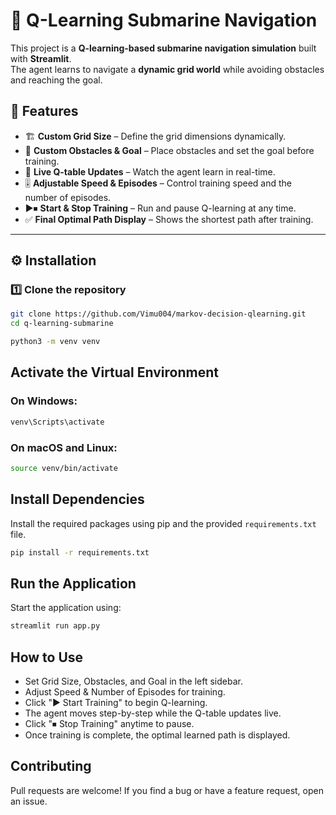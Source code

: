 # 🚢 Q-Learning Submarine Navigation

This project is a **Q-learning-based submarine navigation simulation** built with **Streamlit**.  
The agent learns to navigate a **dynamic grid world** while avoiding obstacles and reaching the goal.

## 📌 Features
- 🏗 **Custom Grid Size** – Define the grid dimensions dynamically.
- 🚧 **Custom Obstacles & Goal** – Place obstacles and set the goal before training.
- 🔄 **Live Q-table Updates** – Watch the agent learn in real-time.
- 🎚 **Adjustable Speed & Episodes** – Control training speed and the number of episodes.
- ▶⏹ **Start & Stop Training** – Run and pause Q-learning at any time.
- ✅ **Final Optimal Path Display** – Shows the shortest path after training.

---

## ⚙️ Installation

### 1️⃣ Clone the repository
```bash
git clone https://github.com/Vimu004/markov-decision-qlearning.git
cd q-learning-submarine
```
```bash
python3 -m venv venv
```

## Activate the Virtual Environment

### On Windows:
```bash
venv\Scripts\activate
```

### On macOS and Linux:
```bash
source venv/bin/activate
```

## Install Dependencies
Install the required packages using pip and the provided `requirements.txt` file.

```bash
pip install -r requirements.txt
```

## Run the Application
Start the application using:

```bash
streamlit run app.py
```

## How to Use
- Set Grid Size, Obstacles, and Goal in the left sidebar.
- Adjust Speed & Number of Episodes for training.
- Click "▶ Start Training" to begin Q-learning.
- The agent moves step-by-step while the Q-table updates live.
- Click "⏹ Stop Training" anytime to pause.
- Once training is complete, the optimal learned path is displayed.

## Contributing
Pull requests are welcome!
If you find a bug or have a feature request, open an issue.

